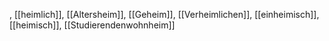 , [[heimlich]], [[Altersheim]], [[Geheim]], [[Verheimlichen]], [[einheimisch]], [[heimisch]], [[Studierendenwohnheim]]